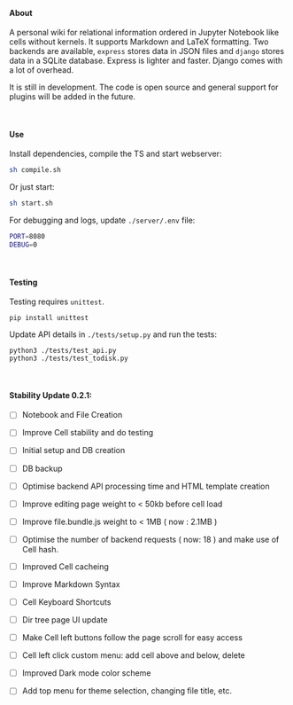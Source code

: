 
&nbsp;

#### About
A personal wiki for relational information ordered in Jupyter Notebook like cells without kernels. It supports Markdown and LaTeX formatting. Two backends are available, `express` stores data in JSON files and `django` stores data in a SQLite database. Express is lighter and faster. Django comes with a lot of overhead. 

It is still in development. The code is open source and general support for plugins will be added in the future.

&nbsp;

#### Use

Install dependencies, compile the TS and start webserver:
```bash
sh compile.sh
```
Or just start:
```bash
sh start.sh
```
For debugging and logs, update `./server/.env` file:
```bash
PORT=8080
DEBUG=0
```

&nbsp;

#### Testing
Testing requires `unittest`.
```
pip install unittest
```
Update API details in `./tests/setup.py` and run the tests:
```
python3 ./tests/test_api.py
python3 ./tests/test_todisk.py
```

&nbsp;

#### Stability Update 0.2.1:

* [ ] Notebook and File Creation
* [ ] Improve Cell stability and do testing
* [ ] Initial setup and DB creation
* [ ] DB backup
* [ ] Optimise backend API processing time and HTML template creation
* [ ] Improve editing page weight to < 50kb before cell load
* [ ] Improve file.bundle.js weight to < 1MB ( now : 2.1MB )
* [ ] Optimise the number of backend requests ( now: 18 ) and make use of Cell hash.
* [ ] Improved Cell cacheing
* [ ] Improve Markdown Syntax
* [ ] Cell Keyboard Shortcuts
* [ ] Dir tree page UI update
* [ ] Make Cell left buttons follow the page scroll for easy access
* [ ] Cell left click custom menu: add cell above and below, delete
* [ ] Improved Dark mode color scheme
* [ ] Add top menu for theme selection, changing file title, etc.

